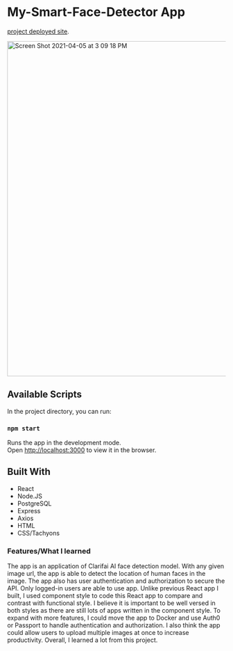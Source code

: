 # My-Smart-Face-Detector App

[project deployed site](https://my-smart-face-detector.herokuapp.com/).

<img width="771" alt="Screen Shot 2021-04-05 at 3 09 18 PM" src="https://user-images.githubusercontent.com/52294389/113634362-77088180-9623-11eb-95f9-7995d6a12e91.png">

## Available Scripts

In the project directory, you can run:

### `npm start`

Runs the app in the development mode.\
Open [http://localhost:3000](http://localhost:3000) to view it in the browser.

## Built With

* React
* Node.JS
* PostgreSQL
* Express
* Axios
* HTML
* CSS/Tachyons

### Features/What I learned
The app is an application of Clarifai AI face detection model. With any given image url, the app is able to detect the location of human faces in the image. The app also has user authentication and authorization to secure the API. Only logged-in users are able to use app. Unlike previous React app I built, I used component style to code this React app to compare and contrast with functional style. I believe it is important to be well versed in both styles as there are still lots of apps written in the component style. To expand with more features, I could move the app to Docker and use Auth0 or Passport to handle authentication and authorization. I also think the app could allow users to upload multiple images at once to increase productivity. Overall, I learned a lot from this project.
